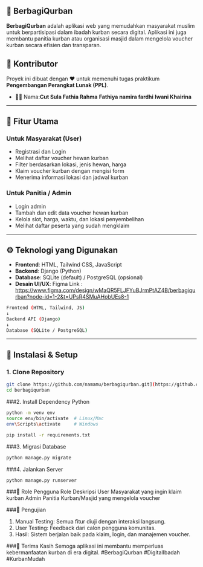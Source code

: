 ## 🐐 BerbagiQurban
**BerbagiQurban** adalah aplikasi web yang memudahkan masyarakat muslim untuk berpartisipasi dalam ibadah kurban secara digital. Aplikasi ini juga membantu panitia kurban atau organisasi masjid dalam mengelola voucher kurban secara efisien dan transparan.

## 🙌 Kontributor
Proyek ini dibuat dengan ❤️ untuk memenuhi tugas praktikum **Pengembangan Perangkat Lunak (PPL)**.

- 👩‍💻 Nama:**Cut Sula Fathia Rahma**
           **Fathiya namira fardhi**
           **Iwani Khairina**
---
## 📌 Fitur Utama

### Untuk Masyarakat (User)
- Registrasi dan Login
- Melihat daftar voucher hewan kurban
- Filter berdasarkan lokasi, jenis hewan, harga
- Klaim voucher kurban dengan mengisi form
- Menerima informasi lokasi dan jadwal kurban

### Untuk Panitia / Admin
- Login admin
- Tambah dan edit data voucher hewan kurban
- Kelola slot, harga, waktu, dan lokasi penyembelihan
- Melihat daftar peserta yang sudah mengklaim
---
## ⚙️ Teknologi yang Digunakan

- **Frontend**: HTML, Tailwind CSS, JavaScript
- **Backend**: Django (Python)
- **Database**: SQLite (default) / PostgreSQL (opsional)
- **Desain UI/UX**: Figma
Link : https://www.figma.com/design/wMaQR5FLJFYuBJrmPtAZ4B/berbagiqurban?node-id=1-2&t=UPsR4SMuAHobUEs8-1
```bash 
Frontend (HTML, Tailwind, JS)
↓
Backend API (Django)
↓
Database (SQLite / PostgreSQL)
```

---
## 🚀 Instalasi & Setup

### 1. Clone Repository
```bash
git clone https://github.com/namamu/berbagiqurban.git](https://github.com/iwanikhairina/Kelompok6-PPL-UAS
cd berbagiqurban
```
###2. Install Dependency Python
```bash
python -m venv env
source env/bin/activate  # Linux/Mac
env\Scripts\activate     # Windows

pip install -r requirements.txt
```
###3. Migrasi Database
```bash
python manage.py migrate
```
###4. Jalankan Server
```bash
python manage.py runserver
```

###🔐 Role Pengguna
Role	Deskripsi
User	Masyarakat yang ingin klaim kurban
Admin	Panitia Kurban/Masjid yang mengelola voucher

###🧪 Pengujian
1. Manual Testing: Semua fitur diuji dengan interaksi langsung.
2. User Testing: Feedback dari calon pengguna komunitas.
3. Hasil: Sistem berjalan baik pada klaim, login, dan manajemen voucher.

###🙏 Terima Kasih
Semoga aplikasi ini membantu memperluas kebermanfaatan kurban di era digital.
#BerbagiQurban #DigitalIbadah #KurbanMudah



